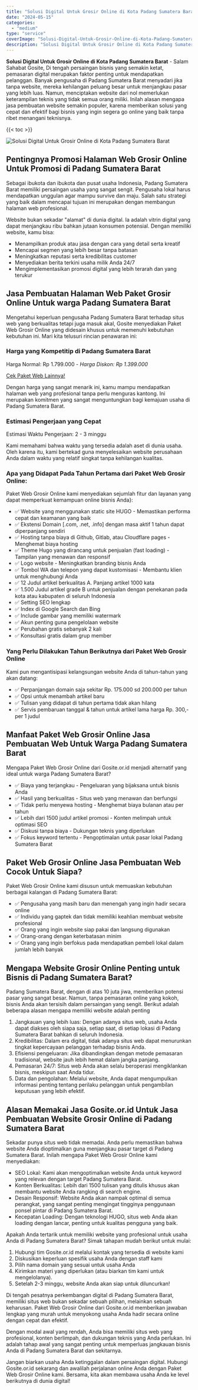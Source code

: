 ```yaml
---
title: "Solusi Digital Untuk Grosir Online di Kota Padang Sumatera Barat"
date: "2024-05-15"
categories: 
  - "medium"
type: "service"
coverImage: "Solusi-Digital-Untuk-Grosir-Online-di-Kota-Padang-Sumatera-Barat.png"
description: "Solusi Digital Untuk Grosir Online di Kota Padang Sumatera Barat. Jangan biarkan usaha Anda ketinggalan dalam persaingan digital. Hubungi Gosite.or.id sekara..."
---
```


**Solusi Digital Untuk Grosir Online di Kota Padang Sumatera Barat** - Salam Sahabat Gosite, Di tengah persaingan bisnis yang semakin ketat, pemasaran digital merupakan faktor penting untuk mendapatkan pelanggan. Banyak pengusaha di Padang Sumatera Barat menyadari jika tanpa website, mereka kehilangan peluang besar untuk menjangkau pasar yang lebih luas. Namun, menciptakan website dari nol memerlukan keterampilan teknis yang tidak semua orang miliki. Inilah alasan mengapa jasa pembuatan website semakin populer, karena memberikan solusi yang cepat dan efektif bagi bisnis yang ingin segera go online yang baik tanpa ribet menangani teknisnya.

{{< toc >}}

![Solusi Digital Untuk Grosir Online di Kota Padang Sumatera Barat](/images/medium/Solusi-Digital-Untuk-Grosir-Online-di-Kota-Padang-Sumatera-Barat.png)

## Pentingnya Promosi Halaman Web Grosir Online Untuk Promosi di Padang Sumatera Barat

Sebagai ibukota dan ibukota dan pusat usaha Indonesia, Padang Sumatera Barat memiliki persaingan usaha yang sangat sengit. Pengusaha lokal harus mendapatkan unggulan agar mampu survive dan maju. Salah satu strategi yang baik dalam mencapai tujuan ini merupakan dengan membangun halaman web profesional.

Website bukan sekadar "alamat" di dunia digital. Ia adalah vitrin digital yang dapat menjangkau ribu bahkan jutaan konsumen potensial. Dengan memiliki website, kamu bisa:

- Menampilkan produk atau jasa dengan cara yang detail serta kreatif
- Mencapai segmen yang lebih besar tanpa batasan
- Meningkatkan reputasi serta kredibilitas customer
- Menyediakan berita terkini usaha milik Anda 24/7
- Mengimplementasikan promosi digital yang lebih terarah dan yang terukur

## Jasa Pembuatan Halaman Web Paket Grosir Online Untuk warga Padang Sumatera Barat

Mengetahui keperluan pengusaha Padang Sumatera Barat terhadap situs web yang berkualitas tetapi juga masuk akal, Gosite menyediakan Paket Web Grosir Online yang didesain khusus untuk memenuhi kebutuhan kebutuhan ini. Mari kita telusuri rincian penawaran ini:

### Harga yang Kompetitip di Padang Sumatera Barat

<a class="cta-button">Harga Normal: Rp 1.799.000 - <em>Harga Diskon: Rp 1.399.000</em></a>

<a href="/jasa-web/" class="cta-button">Cek Paket Web Lainnya!</a>

Dengan harga yang sangat menarik ini, kamu mampu mendapatkan halaman web yang profesional tanpa perlu menguras kantong. Ini merupakan komitmen yang sangat menguntungkan bagi kemajuan usaha di Padang Sumatera Barat.

### Estimasi Pengerjaan yang Cepat

Estimasi Waktu Pengerjaan: 2 - 3 minggu

Kami memahami bahwa waktu yang tersedia adalah aset di dunia usaha. Oleh karena itu, kami bertekad guna menyelesaikan website perusahaan Anda dalam waktu yang relatif singkat tanpa kehilangan kualitas.

### Apa yang Didapat Pada Tahun Pertama dari Paket Web Grosir Online:

Paket Web Grosir Online kami menyediakan sejumlah fitur dan layanan yang dapat memperkuat kemampuan online bisnis Anda}:

- ✅ Website yang menggunakan static site HUGO - Memastikan performa cepat dan keamanan yang baik
- ✅ Ekstensi Domain \[.com, .net, .info\] dengan masa aktif 1 tahun dapat diperpanjang sendiri
- ✅ Hosting tanpa biaya di Github, Gitlab, atau Cloudflare pages - Menghemat biaya hosting
- ✅ Theme Hugo yang dirancang untuk penjualan (fast loading) - Tampilan yang menawan dan responsif
- ✅ Logo website - Meningkatkan branding bisnis Anda
- ✅ Tombol WA dan telepon yang dapat kustomisasi - Membantu klien untuk menghubungi Anda
- ✅ 12 Judul artikel berkualitas A. Panjang artikel 1000 kata
- ✅ 1.500 Judul artikel grade B untuk penjualan dengan penekanan pada kota atau kabupaten di seluruh Indonesia
- ✅ Setting SEO lengkap
- ✅ Index di Google Search dan Bing
- ✅ Include gambar yang memiliki watermark
- ✅ Akun penting guna pengelolaan website
- ✅ Perubahan gratis sebanyak 2 kali
- ✅ Konsultasi gratis dalam grup member

### Yang Perlu Dilakukan Tahun Berikutnya dari Paket Web Grosir Online

Kami pun mengantisipasi kelangsungan website Anda di tahun-tahun yang akan datang:

- ✅ Perpanjangan domain saja sekitar Rp. 175.000 sd 200.000 per tahun
- ✅ Opsi untuk menambah artikel baru
- ✅ Tulisan yang didapat di tahun pertama tidak akan hilang
- ✅ Servis pembaruan tanggal & tahun untuk artikel lama harga Rp. 300,- per 1 judul

## Manfaat Paket Web Grosir Online Jasa Pembuatan Web Untuk Warga Padang Sumatera Barat

Mengapa Paket Web Grosir Online dari Gosite.or.id menjadi alternatif yang ideal untuk warga Padang Sumatera Barat?

- ✅ Biaya yang terjangkau - Pengeluaran yang bijaksana untuk bisnis Anda
- ✅ Hasil yang berkualitas - Situs web yang menawan dan berfungsi
- ✅ Tidak perlu menyewa hosting - Menghemat biaya bulanan atau per tahun
- ✅ Lebih dari 1500 judul artikel promosi - Konten melimpah untuk optimasi SEO
- ✅ Diskusi tanpa biaya - Dukungan teknis yang diperlukan
- ✅ Fokus keyword tertentu - Pengoptimalan untuk pasar lokal Padang Sumatera Barat

## Paket Web Grosir Online Jasa Pembuatan Web Cocok Untuk Siapa?

Paket Web Grosir Online kami disusun untuk memuaskan kebutuhan berbagai kalangan di Padang Sumatera Barat:

- ✅ Pengusaha yang masih baru dan menengah yang ingin hadir secara online
- ✅ Individu yang gaptek dan tidak memiliki keahlian membuat website profesional
- ✅ Orang yang ingin website siap pakai dan langsung digunakan
- ✅ Orang-orang dengan keterbatasan minim
- ✅ Orang yang ingin berfokus pada mendapatkan pembeli lokal dalam jumlah lebih banyak

## Mengapa Website Grosir Online Penting untuk Bisnis di Padang Sumatera Barat?

Padang Sumatera Barat, dengan di atas 10 juta jiwa, memberikan potensi pasar yang sangat besar. Namun, tanpa pemasaran online yang kokoh, bisnis Anda akan tersisih dalam persaingan yang sengit. Berikut adalah beberapa alasan mengapa memiliki website adalah penting

1. Jangkauan yang lebih luas: Dengan adanya situs web, usaha Anda dapat diakses oleh siapa saja, setiap saat, di setiap lokasi di Padang Sumatera Barat bahkan di seluruh Indonesia.
2. Kredibilitas: Dalam era digital, tidak adanya situs web dapat menurunkan tingkat kepercayaan pelanggan terhadap bisnis Anda.
3. Efisiensi pengeluaran: Jika dibandingkan dengan metode pemasaran tradisional, website jauh lebih hemat dalam jangka panjang.
4. Pemasaran 24/7: Situs web Anda akan selalu beroperasi mengiklankan bisnis, meskipun saat Anda tidur.
5. Data dan pengolahan: Melalui website, Anda dapat mengumpulkan informasi penting tentang perilaku pelanggan untuk pengambilan keputusan yang lebih efektif.

## Alasan Memakai Jasa Gosite.or.id Untuk Jasa Pembuatan Website Grosir Online di Padang Sumatera Barat

Sekadar punya situs web tidak memadai. Anda perlu memastikan bahwa website Anda dioptimalkan guna menjangkau pasar target di Padang Sumatera Barat. Inilah mengapa Paket Web Grosir Online kami menyediakan:

- SEO Lokal: Kami akan mengoptimalkan website Anda untuk keyword yang relevan dengan target Padang Sumatera Barat.
- Konten Berkualitas: Lebih dari 1500 tulisan yang ditulis khusus akan membantu website Anda rangking di search engine.
- Desain Responsif: Website Anda akan nampak optimal di semua perangkat, yang sangat penting mengingat tingginya penggunaan ponsel pintar di Padang Sumatera Barat.
- Kecepatan Loading: Dengan teknologi HUGO, situs web Anda akan loading dengan lancar, penting untuk kualitas pengguna yang baik.

Apakah Anda tertarik untuk memiliki website yang profesional untuk usaha Anda di Padang Sumatera Barat? Simak tahapan mudah berikut untuk mulai:

1. Hubungi tim Gosite.or.id melalui kontak yang tersedia di website kami
2. Diskusikan keperluan spesifik usaha Anda dengan staff kami
3. Pilih nama domain yang sesuai untuk usaha Anda
4. Kirimkan materi yang diperlukan (atau biarkan tim kami untuk mengelolanya).
5. Setelah 2-3 minggu, website Anda akan siap untuk diluncurkan!

Di tengah pesatnya perkembangan digital di Padang Sumatera Barat, memiliki situs web bukan sekadar sebuah pilihan, melainkan sebuah keharusan. Paket Web Grosir Online dari Gosite.or.id memberikan jawaban lengkap yang murah untuk menyokong usaha Anda hadir secara online dengan cepat dan efektif.

Dengan modal awal yang rendah, Anda bisa memiliki situs web yang profesional, konten berlimpah, dan dukungan teknis yang Anda perlukan. Ini adalah tahap awal yang sangat penting untuk memperluas jangkauan bisnis Anda di Padang Sumatera Barat dan sekitarnya.

Jangan biarkan usaha Anda ketinggalan dalam persaingan digital. Hubungi Gosite.or.id sekarang dan awalilah perjalanan online Anda dengan Paket Web Grosir Online kami. Bersama, kita akan membawa usaha Anda ke level berikutnya di dunia digital!